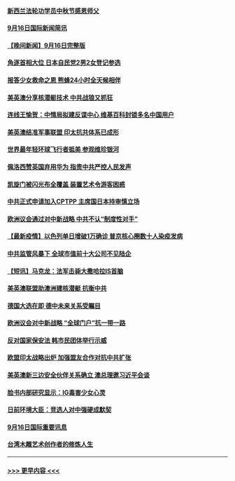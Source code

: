 #### [新西兰法轮功学员中秋节感恩师父](../pages/prog202/a103218691.md?t=09172150) 
#### [9月16日国际新闻简讯](../pages/prog202/a103218657.md?t=09172150) 
#### [【晚间新闻】9月16日完整版](../pages/prog202/a103218429.md?t=09172150) 
#### [角逐首相大位 日本自民党2男2女登记参选](../pages/prog202/a103218513.md?t=09172150) 
#### [报答少女救命之恩 熊蜂24小时全天候相伴](../pages/prog202/a103217768.md?t=09172150) 
#### [美英澳分享核潜艇技术 中共战狼又抓狂](../pages/prog202/a103218258.md?t=09172150) 
#### [连线王愉贺：中情局拟建反谍中心 维基百科封锁多名中国用户](../pages/prog202/a103217411.md?t=09172150) 
#### [美英澳结准军事联盟 印太抗共体系已成形](../pages/prog202/a103218286.md?t=09172150) 
#### [世界最年轻环球飞行者抵美 参观维珍银河](../pages/prog202/a103218235.md?t=09172150) 
#### [佩洛西赞英国弃用华为 指责中共严控人民发声](../pages/prog202/a103218060.md?t=09172150) 
#### [凯旋门被闪光布全覆盖 装置艺术令游客困惑](../pages/prog202/a103218179.md?t=09172150) 
#### [中共正式申请加入CPTPP 主席国日本持审慎立场](../pages/prog202/a103218149.md?t=09172150) 
#### [欧洲议会通过对中新战略 中共不认“制度性对手”](../pages/prog202/a103218116.md?t=09172150) 
#### [【最新疫情】以色列单日增破1万确诊 普京核心圈数十人染疫发病](../pages/prog202/a103218067.md?t=09172150) 
#### [中共监管风暴下 全球市值前十大公司不见陆企](../pages/prog202/a103217952.md?t=09172150) 
#### [【短讯】马克龙：法军击毙大撒哈拉IS首脑](../pages/prog202/a103218044.md?t=09172150) 
#### [美英澳联盟助澳洲建核潜艇 抗衡中共](../pages/prog202/a103217992.md?t=09172150) 
#### [德国大选在即 德中未来关系受瞩目](../pages/prog202/a103217969.md?t=09172150) 
#### [欧洲议会对中新战略 “全球门户”抗一带一路](../pages/prog202/a103217965.md?t=09172150) 
#### [反对国家保安法 韩市民团体举行示威](../pages/prog202/a103217960.md?t=09172150) 
#### [欧盟印太战略出炉 加强盟友合作对抗中共扩张](../pages/prog202/a103217899.md?t=09172150) 
#### [美英澳新三边安全伙伴关系确立 澳总理邀习近平会谈](../pages/prog202/a103217849.md?t=09172150) 
#### [脸书内部研究显示：IG毒害少女心灵](../pages/prog202/a103217302.md?t=09172150) 
#### [日前环境大臣：竞选人对中强硬成默契](../pages/prog202/a103217711.md?t=09172150) 
#### [9月16日国际重要讯息](../pages/prog202/a103217706.md?t=09172150) 
#### [台湾木雕艺术创作者的修炼人生](../pages/prog202/a103217696.md?t=09172150) 

----
#### [ >>> 更早内容 <<< ](../indexes/prog202-earlier.md)
